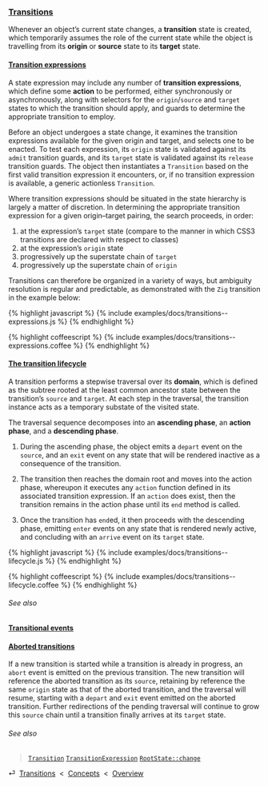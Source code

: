 ### [Transitions](#concepts--transitions)

Whenever an object’s current state changes, a **transition** state is created, which temporarily assumes the role of the current state while the object is travelling from its **origin** or **source** state to its **target** state.

<div class="local-toc"></div>

#### [Transition expressions](#concepts--transitions--expressions)

A state expression may include any number of **transition expressions**, which define some **action** to be performed, either synchronously or asynchronously, along with selectors for the `origin`/`source` and `target` states to which the transition should apply, and guards to determine the appropriate transition to employ.

Before an object undergoes a state change, it examines the transition expressions available for the given origin and target, and selects one to be enacted. To test each expression, its `origin` state is validated against its `admit` transition guards, and its `target` state is validated against its `release` transition guards. The object then instantiates a `Transition` based on the first valid transition expression it encounters, or, if no transition expression is available, a generic actionless `Transition`.

Where transition expressions should be situated in the state hierarchy is largely a matter of discretion. In determining the appropriate transition expression for a given origin–target pairing, the search proceeds, in order:

1. at the expression’s `target` state (compare to the manner in which CSS3 transitions are declared with respect to classes)
2. at the expression’s `origin` state
3. progressively up the superstate chain of `target`
4. progressively up the superstate chain of `origin`

Transitions can therefore be organized in a variety of ways, but ambiguity resolution is regular and predictable, as demonstrated with the `Zig` transition in the example below:

{% highlight javascript %}
{% include examples/docs/transitions--expressions.js %}
{% endhighlight %}

{% highlight coffeescript %}
{% include examples/docs/transitions--expressions.coffee %}
{% endhighlight %}

#### [The transition lifecycle](#concepts--transitions--lifecycle)

A transition performs a stepwise traversal over its **domain**, which is defined as the subtree rooted at the least common ancestor state between the transition’s `source` and `target`. At each step in the traversal, the transition instance acts as a temporary substate of the visited state.

The traversal sequence decomposes into an **ascending phase**, an **action phase**, and a **descending phase**.

1. During the ascending phase, the object emits a `depart` event on the `source`, and an `exit` event on any state that will be rendered inactive as a consequence of the transition.

2. The transition then reaches the domain root and moves into the action phase, whereupon it executes any `action` function defined in its associated transition expression. If an `action` does exist, then the transition remains in the action phase until its `end` method is called.

3. Once the transition has `end`ed, it then proceeds with the descending phase, emitting `enter` events on any state that is rendered newly active, and concluding with an `arrive` event on its `target` state.

{% highlight javascript %}
{% include examples/docs/transitions--lifecycle.js %}
{% endhighlight %}

{% highlight coffeescript %}
{% include examples/docs/transitions--lifecycle.coffee %}
{% endhighlight %}

###### See also

[**Transitional events**](#concepts--events--transitional)

#### [Aborted transitions](#concepts--transitions--aborted)

If a new transition is started while a transition is already in progress, an `abort` event is emitted on the previous transition. The new transition will reference the aborted transition as its `source`, retaining by reference the same `origin` state as that of the aborted transition, and the traversal will resume, starting with a `depart` and `exit` event emitted on the aborted transition. Further redirections of the pending traversal will continue to grow this `source` chain until a transition finally arrives at its `target` state.

###### See also

> [`Transition`](/source/#transition)
> [`TransitionExpression`](/source/#transition-expression)
> [`RootState::change`](/source/#root-state--prototype--change)

<div class="backcrumb">
⏎  <a class="section" href="#concepts--transitions">Transitions</a>  &lt;  <a href="#concepts">Concepts</a>  &lt;  <a href="#overview">Overview</a>
</div>
